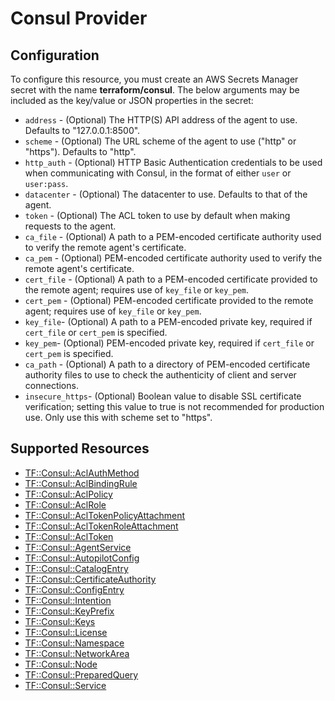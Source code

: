 # Consul Provider

## Configuration

To configure this resource, you must create an AWS Secrets Manager secret with the name **terraform/consul**. The below arguments may be included as the key/value or JSON properties in the secret:

* `address` - (Optional) The HTTP(S) API address of the agent to use. Defaults to "127.0.0.1:8500".
* `scheme` - (Optional) The URL scheme of the agent to use ("http" or "https"). Defaults to "http".
* `http_auth` - (Optional) HTTP Basic Authentication credentials to be used when communicating with Consul, in the format of either `user` or `user:pass`.
* `datacenter` - (Optional) The datacenter to use. Defaults to that of the agent.
* `token` - (Optional) The ACL token to use by default when making requests to the agent.
* `ca_file` - (Optional) A path to a PEM-encoded certificate authority used to verify the remote agent's certificate.
* `ca_pem` - (Optional) PEM-encoded certificate authority used to verify the remote agent's certificate.
* `cert_file` - (Optional) A path to a PEM-encoded certificate provided to the remote agent; requires use of `key_file` or `key_pem`.
* `cert_pem` - (Optional) PEM-encoded certificate provided to the remote agent; requires use of `key_file` or `key_pem`.
* `key_file`- (Optional) A path to a PEM-encoded private key, required if `cert_file` or `cert_pem` is specified.
* `key_pem`- (Optional) PEM-encoded private key, required if `cert_file` or `cert_pem` is specified.
* `ca_path` - (Optional) A path to a directory of PEM-encoded certificate authority files to use to check the authenticity of client and server connections.
* `insecure_https`- (Optional) Boolean value to disable SSL certificate verification; setting this value to true is not recommended for production use. Only use this with scheme set to "https".


## Supported Resources

* [TF::Consul::AclAuthMethod](../resources/consul/TF-Consul-AclAuthMethod/docs/README.md)
* [TF::Consul::AclBindingRule](../resources/consul/TF-Consul-AclBindingRule/docs/README.md)
* [TF::Consul::AclPolicy](../resources/consul/TF-Consul-AclPolicy/docs/README.md)
* [TF::Consul::AclRole](../resources/consul/TF-Consul-AclRole/docs/README.md)
* [TF::Consul::AclTokenPolicyAttachment](../resources/consul/TF-Consul-AclTokenPolicyAttachment/docs/README.md)
* [TF::Consul::AclTokenRoleAttachment](../resources/consul/TF-Consul-AclTokenRoleAttachment/docs/README.md)
* [TF::Consul::AclToken](../resources/consul/TF-Consul-AclToken/docs/README.md)
* [TF::Consul::AgentService](../resources/consul/TF-Consul-AgentService/docs/README.md)
* [TF::Consul::AutopilotConfig](../resources/consul/TF-Consul-AutopilotConfig/docs/README.md)
* [TF::Consul::CatalogEntry](../resources/consul/TF-Consul-CatalogEntry/docs/README.md)
* [TF::Consul::CertificateAuthority](../resources/consul/TF-Consul-CertificateAuthority/docs/README.md)
* [TF::Consul::ConfigEntry](../resources/consul/TF-Consul-ConfigEntry/docs/README.md)
* [TF::Consul::Intention](../resources/consul/TF-Consul-Intention/docs/README.md)
* [TF::Consul::KeyPrefix](../resources/consul/TF-Consul-KeyPrefix/docs/README.md)
* [TF::Consul::Keys](../resources/consul/TF-Consul-Keys/docs/README.md)
* [TF::Consul::License](../resources/consul/TF-Consul-License/docs/README.md)
* [TF::Consul::Namespace](../resources/consul/TF-Consul-Namespace/docs/README.md)
* [TF::Consul::NetworkArea](../resources/consul/TF-Consul-NetworkArea/docs/README.md)
* [TF::Consul::Node](../resources/consul/TF-Consul-Node/docs/README.md)
* [TF::Consul::PreparedQuery](../resources/consul/TF-Consul-PreparedQuery/docs/README.md)
* [TF::Consul::Service](../resources/consul/TF-Consul-Service/docs/README.md)